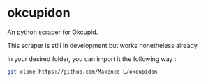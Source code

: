 # okcupidon

An python scraper for Okcupid.

This scraper is still in development but works nonetheless already.

In your desired folder, you can import it the following way :

```bash
git clone https://github.com/Maxence-L/okcupidon
```

